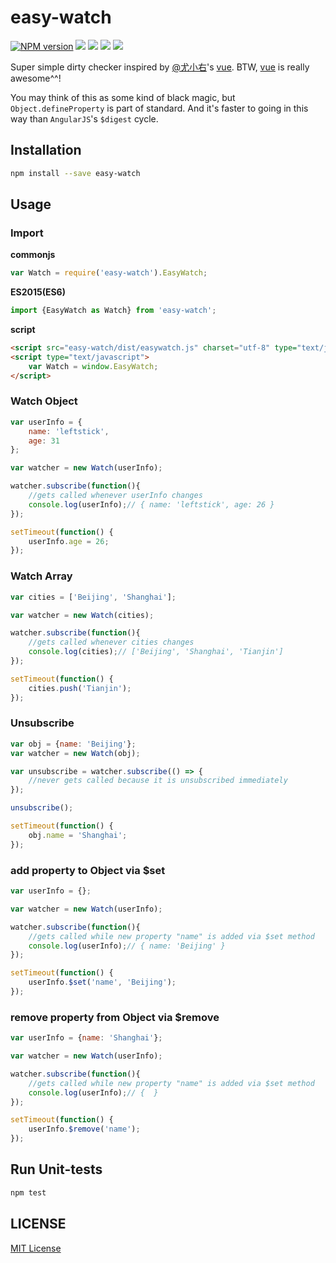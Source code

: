 easy-watch
================

[![NPM version][npm-image]][npm-url]
![][travis-url]
![][david-url]
![][dt-url]
![][license-url]

Super simple dirty checker inspired by [@尤小右](https://github.com/yyx990803)'s [vue](http://vuejs.org/). BTW, [vue](http://vuejs.org/) is really awesome^^!

You may think of this as some kind of black magic, but `Object.defineProperty` is part of standard. And it's faster to going in this way than `AngularJS`'s `$digest` cycle.

## Installation ##

```bash
npm install --save easy-watch
```

## Usage ##

### Import ###

**commonjs**

```javascript
var Watch = require('easy-watch').EasyWatch;
```

**ES2015(ES6)**
```javascript
import {EasyWatch as Watch} from 'easy-watch';
```

**script**
```html
<script src="easy-watch/dist/easywatch.js" charset="utf-8" type="text/javascript"></script>
<script type="text/javascript">
    var Watch = window.EasyWatch;
</script>
```

### Watch Object ###

```javascript
var userInfo = {
    name: 'leftstick',
    age: 31
};

var watcher = new Watch(userInfo);

watcher.subscribe(function(){
    //gets called whenever userInfo changes
    console.log(userInfo);// { name: 'leftstick', age: 26 }
});

setTimeout(function() {
    userInfo.age = 26;
});
```

### Watch Array ###

```javascript
var cities = ['Beijing', 'Shanghai'];

var watcher = new Watch(cities);

watcher.subscribe(function(){
    //gets called whenever cities changes
    console.log(cities);// ['Beijing', 'Shanghai', 'Tianjin']
});

setTimeout(function() {
    cities.push('Tianjin');
});
```

### Unsubscribe ###

```javascript
var obj = {name: 'Beijing'};
var watcher = new Watch(obj);

var unsubscribe = watcher.subscribe(() => {
    //never gets called because it is unsubscribed immediately
});

unsubscribe();

setTimeout(function() {
    obj.name = 'Shanghai';
});
```

### add property to Object via $set ###

```javascript
var userInfo = {};

var watcher = new Watch(userInfo);

watcher.subscribe(function(){
    //gets called while new property "name" is added via $set method
    console.log(userInfo);// { name: 'Beijing' }
});

setTimeout(function() {
    userInfo.$set('name', 'Beijing');
});
```

### remove property from Object via $remove ###

```javascript
var userInfo = {name: 'Shanghai'};

var watcher = new Watch(userInfo);

watcher.subscribe(function(){
    //gets called while new property "name" is added via $set method
    console.log(userInfo);// {  }
});

setTimeout(function() {
    userInfo.$remove('name');
});
```


## Run Unit-tests ##

```bash
npm test
```


## LICENSE ##

[MIT License](https://raw.githubusercontent.com/leftstick/easy-watch/master/LICENSE)


[npm-url]: https://npmjs.org/package/easy-watch
[npm-image]: https://badge.fury.io/js/easy-watch.png
[travis-url]:https://api.travis-ci.org/leftstick/easy-watch.svg?branch=master
[david-url]: https://david-dm.org/leftstick/easy-watch.png
[dt-url]:https://img.shields.io/npm/dt/easy-watch.svg
[license-url]:https://img.shields.io/npm/l/easy-watch.svg
